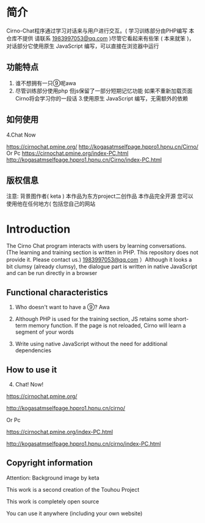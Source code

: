 # 简介 #
Cirno-Chat程序通过学习对话来与用户进行交互。( 学习训练部分由PHP编写 本仓库不提供 请联系 1983997053@qq.com )尽管它看起来有些笨 ( 本来就笨 )，对话部分它使用原生 JavaScript 编写，可以直接在浏览器中运行
## 功能特点 ##

1. 谁不想拥有一只⑨呢awa
2. 尽管训练部分使用php 但js保留了一部分短期记忆功能 如果不重新加载页面 Cirno将会学习你的一段话
3.使用原生 JavaScript 编写，无需额外的依赖

## 如何使用 ##

4.Chat Now

https://cirnochat.pmine.org/
http://kogasatmselfpage.hppro1.hpnu.cn/Cirno/
Or Pc
https://cirnochat.pmine.org/index-PC.html
http://kogasatmselfpage.hppro1.hpnu.cn/Cirno/index-PC.html

## 版权信息 ##
注意: 背景图作者( keta )
本作品为东方project二创作品
本作品完全开源
您可以使用他在任何地方( 包括您自己的网站

# Introduction #

The Cirno Chat program interacts with users by learning conversations. (The learning and training section is written in PHP. This repository does not provide it. Please contact us.) 1983997053@qq.com ）Although it looks a bit clumsy (already clumsy), the dialogue part is written in native JavaScript and can be run directly in a browser

## Functional characteristics ##

1. Who doesn't want to have a ⑨? Awa

2. Although PHP is used for the training section, JS retains some short-term memory function. If the page is not reloaded, Cirno will learn a segment of your words

3. Write using native JavaScript without the need for additional dependencies

## How to use it ##

4. Chat! Now!

https://cirnochat.pmine.org/

http://kogasatmselfpage.hppro1.hpnu.cn/cirno/

Or Pc

https://cirnochat.pmine.org/index-PC.html

http://kogasatmselfpage.hppro1.hpnu.cn/cirno/index-PC.html

## Copyright information ##

Attention: Background image by keta

This work is a second creation of the Touhou Project

This work is completely open source

You can use it anywhere (including your own website)
